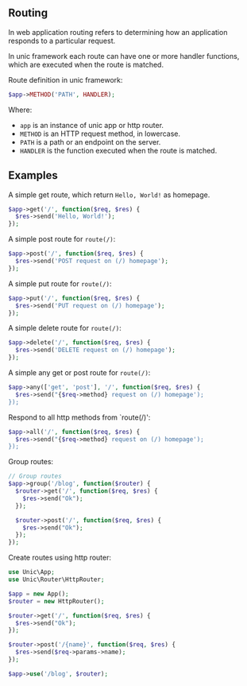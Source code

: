 ## Routing

  In web application routing refers to determining how an application responds to a particular request.

  In unic framework each route can have one or more handler functions, which are executed when the route is matched.

Route definition in unic framework:

```php
$app->METHOD('PATH', HANDLER);
```
Where:
- `app` is an instance of unic app or http router.
- `METHOD` is an HTTP request method, in lowercase.
- `PATH` is a path or an endpoint on the server.
- `HANDLER` is the function executed when the route is matched.

## Examples

A simple get route, which return `Hello, World!` as homepage.
```php
$app->get('/', function($req, $res) {
  $res->send('Hello, World!');
});
```

A simple post route for `route(/)`:
```php
$app->post('/', function($req, $res) {
  $res->send('POST request on (/) homepage');
});
```

A simple put route for `route(/)`:
```php
$app->put('/', function($req, $res) {
  $res->send('PUT request on (/) homepage');
});
```

A simple delete route for `route(/)`:
```php
$app->delete('/', function($req, $res) {
  $res->send('DELETE request on (/) homepage');
});
```

A simple any get or post route for `route(/)`:
```php
$app->any(['get', 'post'], '/', function($req, $res) {
  $res->send("{$req->method} request on (/) homepage');
});
```

Respond to all http methods from `route(/)':
```php
$app->all('/', function($req, $res) {
  $res->send("{$req->method} request on (/) homepage');
});
```

Group routes:
```php
// Group routes
$app->group('/blog', function($router) {
  $router->get('/', function($req, $res) {
    $res->send("Ok");
  });

  $router->post('/', function($req, $res) {
    $res->send("Ok");
  });
});
```

Create routes using http router:

```php
use Unic\App;
use Unic\Router\HttpRouter;

$app = new App();
$router = new HttpRouter();

$router->get('/', function($req, $res) {
  $res->send("Ok");
});

$router->post('/{name}', function($req, $res) {
  $res->send($req->params->name);
});

$app->use('/blog', $router);
```
